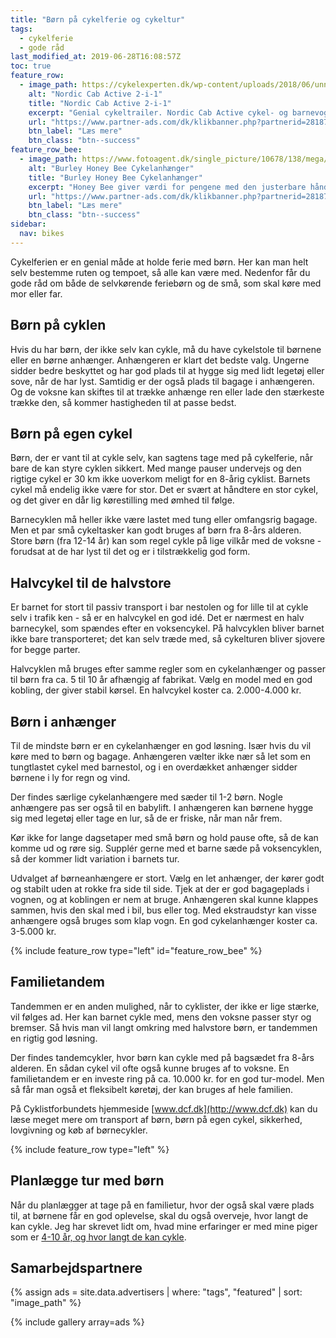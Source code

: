 ```yaml
---
title: "Børn på cykelferie og cykeltur"
tags:
  - cykelferie
  - gode råd
last_modified_at: 2019-06-28T16:08:57Z
toc: true
feature_row:
  - image_path: https://cykelexperten.dk/wp-content/uploads/2018/06/unnamed-9.jpg
    alt: "Nordic Cab Active 2-i-1"
    title: "Nordic Cab Active 2-i-1"
    excerpt: "Genial cykeltrailer. Nordic Cab Active cykel- og barnevogn er en særdeles familievenlig vogn, som tilgodeser alle dine / jeres behov."
    url: "https://www.partner-ads.com/dk/klikbanner.php?partnerid=28187&bannerid=23616&htmlurl=https://cykelexperten.dk/anhaengerbarnevogn-nordic-cab-active-2-1/"
    btn_label: "Læs mere"
    btn_class: "btn--success"
feature_row_bee:
  - image_path: https://www.fotoagent.dk/single_picture/10678/138/mega/BU945203.jpg
    alt: "Burley Honey Bee Cykelanhænger"
    title: "Burley Honey Bee Cykelanhænger"
    excerpt: "Honey Bee giver værdi for pengene med den justerbare håndtag og det medfølgende Burley Stroller Kit, der gør det muligt at skifte mellem cykeltrailer og barnevogn."
    url: "https://www.partner-ads.com/dk/klikbanner.php?partnerid=28187&bannerid=59734&htmlurl=https://www.cykler.dk/burley-honey-bee-cykelanhaenger.aspx"
    btn_label: "Læs mere"
    btn_class: "btn--success"
sidebar:
  nav: bikes
---
```


Cykelferien er en genial måde at holde ferie med børn. Her kan man helt selv bestemme ruten og tempoet, så alle kan være med. Nedenfor får du gode råd om både de selvkørende feriebørn og de små, som skal køre med mor eller far. 

## Børn på cyklen

Hvis du har børn, der ikke selv kan cykle, må du have cykelstole til børnene eller en børne anhænger. Anhængeren er klart det bedste valg. Ungerne sidder bedre beskyttet og har god plads til at hygge sig med lidt legetøj eller sove, når de har lyst. Samtidig er der også plads til bagage i anhængeren. Og de voksne kan skiftes til at trække anhænge ren eller lade den stærkeste trække den, så kommer hastigheden til at passe bedst.

## Børn på egen cykel

Børn, der er vant til at cykle selv, kan sagtens tage med på cykelferie, når bare de kan styre cyklen sikkert. Med mange pauser undervejs og den rigtige cykel er 30 km ikke uoverkom meligt for en 8-årig cyklist. Barnets cykel må endelig ikke være for stor. Det er svært at håndtere en stor cykel, og det giver en dår lig kørestilling med ømhed til følge. 
 
Barnecyklen må heller ikke være lastet med tung eller omfangsrig bagage. Men et par små cykeltasker kan godt bruges af børn fra 8-års alderen. Store børn (fra 12-14 år) kan som regel cykle på lige vilkår med de voksne - forudsat at de har lyst til det og er i tilstrækkelig god form.

## Halvcykel til de halvstore

Er barnet for stort til passiv transport i bar nestolen og for lille til at cykle selv i trafik ken - så er en halvcykel en god idé. Det er nærmest en halv barnecykel, som spændes efter en voksencykel. På halvcyklen bliver barnet ikke bare transporteret; det kan selv træde med, så cykelturen bliver sjovere for begge parter. 

Halvcyklen må bruges efter samme regler som en cykelanhænger og passer til børn fra ca. 5 til 10 år afhængig af fabrikat. Vælg en model med en god kobling, der giver stabil kørsel. En halvcykel koster ca. 2.000-4.000 kr. 

## Børn i anhænger

Til de mindste børn er en cykelanhænger en god løsning. Især hvis du vil køre med to børn og bagage. Anhængeren vælter ikke nær så let som en tungtlastet cykel med barnestol, og i en overdækket anhænger sidder børnene i ly for regn og vind. 

Der findes særlige cykelanhængere med sæder til 1-2 børn. Nogle anhængere pas ser også til en babylift. I anhængeren kan børnene hygge sig med legetøj eller tage en lur, så de er friske, når man når frem. 

Kør ikke for lange dagsetaper med små børn og hold pause ofte, så de kan komme ud og røre sig. Supplér gerne med et barne sæde på voksencyklen, så der kommer lidt variation i barnets tur. 

Udvalget af børneanhængere er stort. Vælg en let anhænger, der kører godt og stabilt uden at rokke fra side til side. Tjek at der er god bagageplads i vognen, og at koblingen er nem at bruge. Anhængeren skal kunne klappes sammen, hvis den skal med i bil, bus eller tog. Med ekstraudstyr kan visse anhængere også bruges som klap vogn. En god cykelanhænger koster ca. 3-5.000 kr. 

{% include feature_row type="left" id="feature_row_bee" %}

## Familietandem

Tandemmen er en anden mulighed, når to cyklister, der ikke er lige stærke, vil følges ad. Her kan barnet cykle med, mens den voksne passer styr og bremser. Så hvis man vil langt omkring med halvstore børn, er tandemmen en rigtig god løsning. 

Der findes tandemcykler, hvor børn kan cykle med på bagsædet fra 8-års alderen. En sådan cykel vil ofte også kunne bruges af to voksne. En familietandem er en investe ring på ca. 10.000 kr. for en god tur-model. Men så får man også et fleksibelt køretøj, der kan bruges af hele familien. 

På Cyklistforbundets hjemmeside [www.dcf.dk](http://www.dcf.dk) kan du læse meget mere om transport af børn, børn på egen cykel, sikkerhed, lovgivning og køb af børnecykler. 

{% include feature_row type="left" %}

## Planlægge tur med børn

Når du planlægger at tage på en familietur, hvor der også skal være plads til, at børnene får en god oplevelse, skal du også overveje, hvor langt de kan cykle. Jeg har skrevet lidt om, hvad mine erfaringer er med mine piger som er [4-10 år, og hvor langt de kan cykle](/barn-cykle-langt/).

## Samarbejdspartnere

{% assign ads = site.data.advertisers | where: "tags", "featured" | sort: "image_path" %}

{% include gallery array=ads %}
